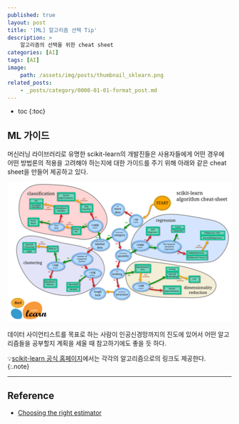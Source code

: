 ```yaml
---
published: true
layout: post
title: '[ML] 알고리즘 선택 Tip'
description: >
    알고리즘의 선택을 위한 cheat sheet
categories: [AI]
tags: [AI]
image:
    path: /assets/img/posts/thumbnail_sklearn.png
related_posts:
    - _posts/category/0000-01-01-format_post.md
---
```

* toc
{:toc}

## ML 가이드

머신러닝 라이브러리로 유명한 scikit-learn의 개발진들은 사용자들에게 어떤 경우에 어떤 방법론의 적용을 고려해야 하는지에 대한 가이드를 주기 위해 아래와 같은 cheat sheet을 만들어 제공하고 있다.  

![ml_map](/assets/img/posts/ml_map.png)

데이터 사이언티스트를 목표로 하는 사람이 인공신경망까지의 진도에 있어서 어떤 알고리즘들을 공부할지 계획을 세울 때 참고하기에도 좋을 듯 하다.  

💡[scikit-learn 공식 홈페이지](https://scikit-learn.org/stable/tutorial/machine_learning_map/index.html)에서는 각각의 알고리즘으로의 링크도 제공한다.  
{:.note}

---
## Reference
- [Choosing the right estimator](https://scikit-learn.org/stable/tutorial/machine_learning_map/index.html)